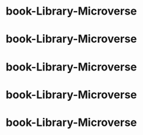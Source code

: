 # book-Library-Microverse
# book-Library-Microverse
# book-Library-Microverse
# book-Library-Microverse
# book-Library-Microverse
